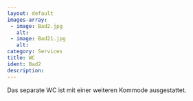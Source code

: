 ```yaml
---
layout: default
images-array:
 - image: Bad2.jpg
   alt: 
 - image: Bad21.jpg
   alt: 
category: Services
title: WC
ident: Bad2
description: 
---
```

Das separate WC ist mit einer weiteren Kommode ausgestattet.
